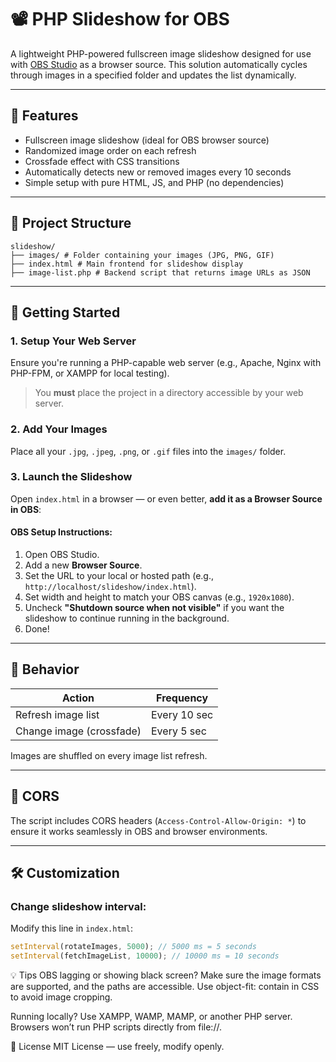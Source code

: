 # 📽️ PHP Slideshow for OBS

A lightweight PHP-powered fullscreen image slideshow designed for use with [OBS Studio](https://obsproject.com/) as a browser source. This solution automatically cycles through images in a specified folder and updates the list dynamically.

---

## 🔧 Features

- Fullscreen image slideshow (ideal for OBS browser source)
- Randomized image order on each refresh
- Crossfade effect with CSS transitions
- Automatically detects new or removed images every 10 seconds
- Simple setup with pure HTML, JS, and PHP (no dependencies)

---

## 📁 Project Structure
```
slideshow/
├── images/ # Folder containing your images (JPG, PNG, GIF)
├── index.html # Main frontend for slideshow display
├── image-list.php # Backend script that returns image URLs as JSON
```

---

## 🚀 Getting Started

### 1. Setup Your Web Server

Ensure you're running a PHP-capable web server (e.g., Apache, Nginx with PHP-FPM, or XAMPP for local testing).

> You **must** place the project in a directory accessible by your web server.

### 2. Add Your Images

Place all your `.jpg`, `.jpeg`, `.png`, or `.gif` files into the `images/` folder.

### 3. Launch the Slideshow

Open `index.html` in a browser — or even better, **add it as a Browser Source in OBS**:

#### OBS Setup Instructions:

1. Open OBS Studio.
2. Add a new **Browser Source**.
3. Set the URL to your local or hosted path (e.g., `http://localhost/slideshow/index.html`).
4. Set width and height to match your OBS canvas (e.g., `1920x1080`).
5. Uncheck **"Shutdown source when not visible"** if you want the slideshow to continue running in the background.
6. Done!

---

## 🔄 Behavior

| Action                    | Frequency     |
|--------------------------|---------------|
| Refresh image list       | Every 10 sec  |
| Change image (crossfade) | Every 5 sec   |

Images are shuffled on every image list refresh.

---

## 🔐 CORS

The script includes CORS headers (`Access-Control-Allow-Origin: *`) to ensure it works seamlessly in OBS and browser environments.

---

## 🛠️ Customization

### Change slideshow interval:

Modify this line in `index.html`:

```js
setInterval(rotateImages, 5000); // 5000 ms = 5 seconds
setInterval(fetchImageList, 10000); // 10000 ms = 10 seconds
```

💡 Tips
OBS lagging or showing black screen?
Make sure the image formats are supported, and the paths are accessible.
Use object-fit: contain in CSS to avoid image cropping.

Running locally?
Use XAMPP, WAMP, MAMP, or another PHP server. Browsers won’t run PHP scripts directly from file://.

📜 License
MIT License — use freely, modify openly.
